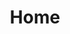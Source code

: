 ---
title: Home

layout: home

hero:
  name: HC
  text: 那个曾经的少年回来了
  tagline: Believe in yourself, there's nothing you can't do！
  image:
    src: /logo.svg
    alt: logo
  actions:
    - theme: brand
      text: 开始
      link: /myNotes/
    - theme: alt
      text: 访问我的GitHub
      link: https://github.com/houchao233
    - theme: alt
      text: 关于
      link: /about/
features:
  - icon: ⚡️ 
    title: 记录生活，记录学习
    details: 很多时候我们可以停下来，多回头看看，让那些美好的记忆成为永恒，让那些痛苦成为我们的财富
  - icon: 🖖
    title: 浅层的学习靠输入，深层的学习靠输出
    details: 简单的学习可能达到会用的目的就可以了，但想深入便会漏洞百出，让你原型毕露，所以对原理和细节的捕捉要融会贯通，更要进行系统性的学习
  - icon: 🛠️
    title: 读源码和发博客
    details: 读懂别人的代码，就像同他人进行交谈，而博客则更像是会自己学习成果的一种展示，最重要的是取悦自己，而非在意那些
---
